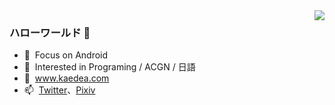 <img align="right" src="https://github-readme-stats.vercel.app/api?username=kaedea&show_icons=true&icon_color=CE1D2D&text_color=718096&bg_color=00000000&hide_title=true&hide_border=true" />


### ハローワールド 👋

- 🔭 &nbsp;Focus on Android
- 🌱 &nbsp;Interested in Programing / ACGN / 日語
- 💬 &nbsp;www.kaedea.com
- 📫 &nbsp;[Twitter](https://twitter.com/kidhaibara)、[Pixiv](http://www.pixiv.net/member.php?id=1820813)
